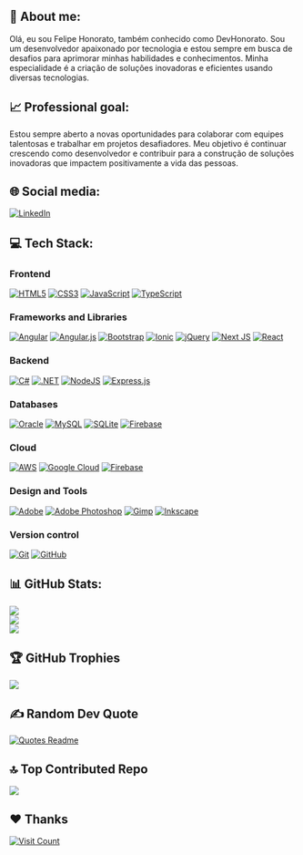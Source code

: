 ## 👋 About me:

Olá, eu sou Felipe Honorato, também conhecido como DevHonorato. 
Sou um desenvolvedor apaixonado por tecnologia e estou sempre em busca de desafios para aprimorar minhas habilidades e conhecimentos. Minha especialidade é a criação de soluções inovadoras e eficientes usando diversas tecnologias.

## 📈 Professional goal:

Estou sempre aberto a novas oportunidades para colaborar com equipes talentosas e trabalhar em projetos desafiadores. Meu objetivo é continuar crescendo como desenvolvedor e contribuir para a construção de soluções inovadoras que impactem positivamente a vida das pessoas.

## 🌐 Social media:

[![LinkedIn](https://img.shields.io/badge/LinkedIn-%230077B5.svg?logo=linkedin&logoColor=white)](https://linkedin.com/in/felipe-honorato-9b3579204) 

## 💻 Tech Stack:

### Frontend
[![HTML5](https://img.shields.io/badge/html5-%23E34F26.svg?style=for-the-badge&logo=html5&logoColor=white)](https://github.com/devhonoratoBR) [![CSS3](https://img.shields.io/badge/css3-%231572B6.svg?style=for-the-badge&logo=css3&logoColor=white)](https://github.com/devhonoratoBR) [![JavaScript](https://img.shields.io/badge/javascript-%23323330.svg?style=for-the-badge&logo=javascript&logoColor=%23F7DF1E)](https://github.com/devhonoratoBR) [![TypeScript](https://img.shields.io/badge/typescript-%233178C6.svg?style=for-the-badge&logo=typescript&logoColor=white)](https://github.com/devhonoratoBR)

### Frameworks and Libraries
[![Angular](https://img.shields.io/badge/angular-%23DD0031.svg?style=for-the-badge&logo=angular&logoColor=white)](https://github.com/devhonoratoBR) [![Angular.js](https://img.shields.io/badge/angular.js-%23E23237.svg?style=for-the-badge&logo=angularjs&logoColor=white)](https://github.com/devhonoratoBR) [![Bootstrap](https://img.shields.io/badge/bootstrap-%238511FA.svg?style=for-the-badge&logo=bootstrap&logoColor=white)](https://github.com/devhonoratoBR) [![Ionic](https://img.shields.io/badge/Ionic-%233880FF.svg?style=for-the-badge&logo=Ionic&logoColor=white)](https://github.com/devhonoratoBR) [![jQuery](https://img.shields.io/badge/jquery-%230769AD.svg?style=for-the-badge&logo=jquery&logoColor=white)](https://github.com/devhonoratoBR) [![Next JS](https://img.shields.io/badge/Next-black?style=for-the-badge&logo=next.js&logoColor=white)](https://github.com/devhonoratoBR) [![React](https://img.shields.io/badge/react-%2320232a.svg?style=for-the-badge&logo=react&logoColor=%2361DAFB)](https://github.com/devhonoratoBR)

### Backend
[![C#](https://img.shields.io/badge/c%23-%23239120.svg?style=for-the-badge&logo=csharp&logoColor=white)](https://github.com/devhonoratoBR) [![.NET](https://img.shields.io/badge/.NET-5C2D91?style=for-the-badge&logo=.net&logoColor=white)](https://github.com/devhonoratoBR) [![NodeJS](https://img.shields.io/badge/node.js-6DA55F?style=for-the-badge&logo=node.js&logoColor=white)](https://github.com/devhonoratoBR) [![Express.js](https://img.shields.io/badge/express.js-%23404d59.svg?style=for-the-badge&logo=express&logoColor=%2361DAFB)](https://github.com/devhonoratoBR)

### Databases
[![Oracle](https://img.shields.io/badge/Oracle-F80000?style=for-the-badge&logo=oracle&logoColor=white)](https://github.com/devhonoratoBR) [![MySQL](https://img.shields.io/badge/mysql-4479A1.svg?style=for-the-badge&logo=mysql&logoColor=white)](https://github.com/devhonoratoBR) [![SQLite](https://img.shields.io/badge/sqlite-%2307405e.svg?style=for-the-badge&logo=sqlite&logoColor=white)](https://github.com/devhonoratoBR) [![Firebase](https://img.shields.io/badge/firebase-a08021?style=for-the-badge&logo=firebase&logoColor=ffcd34)](https://github.com/devhonoratoBR)

### Cloud
[![AWS](https://img.shields.io/badge/AWS-%23FF9900.svg?style=for-the-badge&logo=amazon-aws&logoColor=white)](https://github.com/devhonoratoBR) [![Google Cloud](https://img.shields.io/badge/GoogleCloud-%234285F4.svg?style=for-the-badge&logo=google-cloud&logoColor=white)](https://github.com/devhonoratoBR) [![Firebase](https://img.shields.io/badge/firebase-%23039BE5.svg?style=for-the-badge&logo=firebase)](https://github.com/devhonoratoBR) 

### Design and Tools
[![Adobe](https://img.shields.io/badge/adobe-%23FF0000.svg?style=for-the-badge&logo=adobe&logoColor=white)](https://github.com/devhonoratoBR) [![Adobe Photoshop](https://img.shields.io/badge/adobe%20photoshop-%2331A8FF.svg?style=for-the-badge&logo=adobe%20photoshop&logoColor=white)](https://github.com/devhonoratoBR) [![Gimp](https://img.shields.io/badge/Gimp-657D8B?style=for-the-badge&logo=gimp&logoColor=FFFFFF)](https://github.com/devhonoratoBR) [![Inkscape](https://img.shields.io/badge/Inkscape-e0e0e0?style=for-the-badge&logo=inkscape&logoColor=080A13)](https://github.com/devhonoratoBR)

### Version control
[![Git](https://img.shields.io/badge/git-%23F05033.svg?style=for-the-badge&logo=git&logoColor=white)](https://github.com/devhonoratoBR) [![GitHub](https://img.shields.io/badge/github-%23121011.svg?style=for-the-badge&logo=github&logoColor=white)](https://github.com/devhonoratoBR)

## 📊 GitHub Stats:

[![](https://github-readme-streak-stats.herokuapp.com/?user=devhonoratoBR&theme=dark&hide_border=true)](https://github.com/devhonoratoBR)<br/>
[![](https://github-readme-stats.vercel.app/api?username=devhonoratoBR&theme=dark&hide_border=true&include_all_commits=true&count_private=true)](https://github.com/devhonoratoBR)<br/>
[![](https://github-readme-stats.vercel.app/api/top-langs/?username=devhonoratoBR&theme=dark&hide_border=true&include_all_commits=true&count_private=true&layout=compact&langs_count=10)](https://github.com/devhonoratoBR)

## 🏆 GitHub Trophies
[![](https://github-profile-trophy.vercel.app/?username=devhonoratoBR&theme=nord&no-frame=true&no-bg=true&margin-w=4&margin-h=5&row=2&column=4)](https://github.com/devhonoratoBR)

## ✍️ Random Dev Quote
[![Quotes Readme](https://quotes-readme.vercel.app/api?type=horizontal&lang=br)](https://github.com/devhonoratoBR/quotes-readme)

<!-- ![](https://quotes-github-readme.vercel.app/api?type=horizontal&theme=dark) -->

## 🔝 Top Contributed Repo
[![](https://github-contributor-stats.vercel.app/api?username=devhonoratoBR&hide_border=true&limit=5&theme=dark&combine_all_yearly_contributions=true)](https://github.com/devhonoratoBR)

## ❤️ Thanks 
[![Visit Count](https://visitcount.itsvg.in/api?id=devhonoratoBR&icon=5&color=12)](https://github.com/devhonoratoBR)


<!--## 💰 You can help me by Donating -->
<!--[![PayPal](https://img.shields.io/badge/PayPal-00457C?style=for-the-badge&logo=paypal&logoColor=white)](https://paypal.me/a) -->

<!-- Proudly created with GPRM ( https://gprm.itsvg.in ) -->
